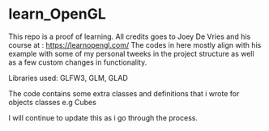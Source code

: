 # learn_OpenGL
This repo is a proof of learning.
All credits goes to  Joey De Vries and his course at : https://learnopengl.com/
The codes in here mostly align with his example with some of my personal tweeks in the project structure as well as a few custom changes in functionality.

Libraries used: GLFW3, GLM, GLAD

The code contains some extra classes and definitions that i wrote for objects classes e.g Cubes  

I will continue to update this as i go through the process.


